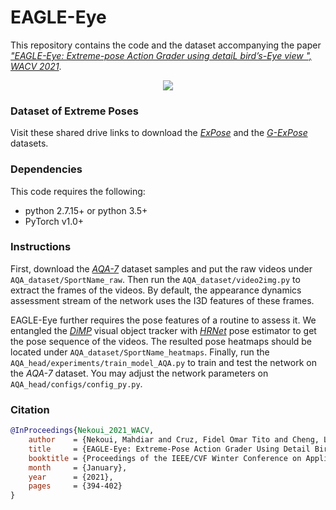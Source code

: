 
# EAGLE-Eye

This repository contains the code and the dataset accompanying the paper [*"EAGLE-Eye: Extreme-pose Action Grader using detaiL bird’s-Eye view
", WACV 2021*](https://openaccess.thecvf.com/content/WACV2021/html/Nekoui_EAGLE-Eye_Extreme-Pose_Action_Grader_Using_Detail_Birds-Eye_View_WACV_2021_paper.html).

<p align="center">
    <img src="https://github.com/MahdiNek/EAGLE-Eye/blob/main/Pipeline.gif">
    <br>
</p>

### Dataset of Extreme Poses
Visit these shared drive links to download the [*ExPose*](https://drive.google.com/drive/folders/1HQDMIbbwHWerr8AXfPf08K1cwR-G1z7Y?usp=sharing) and the [*G-ExPose*](https://drive.google.com/drive/folders/1sStYPEtPnggp0mI5VrCwzyg5qtk2c39u?usp=sharing) datasets.

### Dependencies
This code requires the following:
* python 2.7.15+ or python 3.5+
* PyTorch v1.0+

### Instructions
First, download the [*AQA-7*](http://rtis.oit.unlv.edu/datasets.html) dataset samples and put the raw videos under `AQA_dataset/SportName_raw`. Then run the `AQA_dataset/video2img.py` to extract the frames of the videos. By default, the appearance dynamics assessment stream of the network uses the I3D features of these frames.

EAGLE-Eye further requires the pose features of a routine to assess it. We entangled the [*DiMP*](https://github.com/visionml/pytracking) visual object tracker with [*HRNet*](https://github.com/HRNet/HRNet-Human-Pose-Estimation) pose estimator to get the pose sequence of the videos. The resulted pose heatmaps should be located under `AQA_dataset/SportName_heatmaps`. Finally, run the `AQA_head/experiments/train_model_AQA.py` to train and test the network on the *AQA-7* dataset. You may adjust the network parameters on `AQA_head/configs/config_py.py`. 

### Citation

```bibtex
@InProceedings{Nekoui_2021_WACV,
    author    = {Nekoui, Mahdiar and Cruz, Fidel Omar Tito and Cheng, Li},
    title     = {EAGLE-Eye: Extreme-Pose Action Grader Using Detail Bird's-Eye View},
    booktitle = {Proceedings of the IEEE/CVF Winter Conference on Applications of Computer Vision (WACV)},
    month     = {January},
    year      = {2021},
    pages     = {394-402}
}
```
